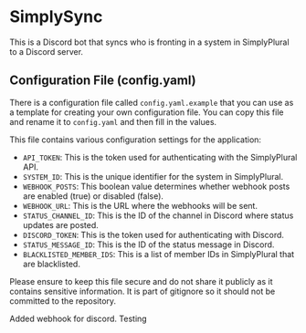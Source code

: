 # SimplySync
This is a Discord bot that syncs who is fronting in a system in SimplyPlural to a Discord server.

## Configuration File (config.yaml)

There is a configuration file called `config.yaml.example` that you can use as a template for creating your own configuration file. You can copy this file and rename it to `config.yaml` and then fill in the values.

This file contains various configuration settings for the application:

- `API_TOKEN`: This is the token used for authenticating with the SimplyPlural API.
- `SYSTEM_ID`: This is the unique identifier for the system in SimplyPlural.
- `WEBHOOK_POSTS`: This boolean value determines whether webhook posts are enabled (true) or disabled (false).
- `WEBHOOK_URL`: This is the URL where the webhooks will be sent.
- `STATUS_CHANNEL_ID`: This is the ID of the channel in Discord where status updates are posted.
- `DISCORD_TOKEN`: This is the token used for authenticating with Discord.
- `STATUS_MESSAGE_ID`: This is the ID of the status message in Discord.
- `BLACKLISTED_MEMBER_IDS`: This is a list of member IDs in SimplyPlural that are blacklisted.

Please ensure to keep this file secure and do not share it publicly as it contains sensitive information. It is part of gitignore so it should not be committed to the repository.

Added webhook for discord. Testing